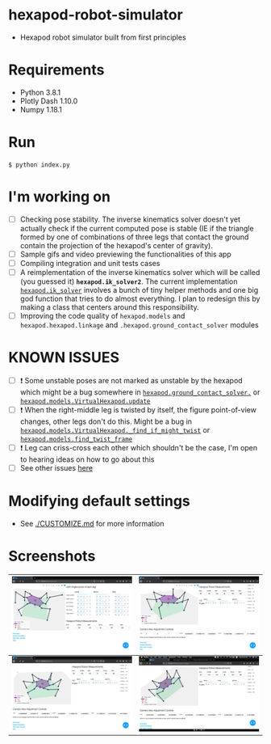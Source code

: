 # hexapod-robot-simulator
- Hexapod robot simulator built from first principles

# Requirements
- Python 3.8.1
- Plotly Dash 1.10.0
- Numpy 1.18.1

# Run
```
$ python index.py
```

# I'm working on
  - [ ] Checking pose stability. The inverse kinematics solver doesn't yet actually check if the current computed pose is stable (IE if the triangle formed by one of combinations of three legs that contact the ground contain the projection of the hexapod's center of gravity).
  - [ ] Sample gifs and video previewing the functionalities of this app
  - [ ] Compiling integration and unit tests cases
  - [ ] A reimplementation of the inverse kinematics solver which will be called (you guessed it) **`hexapod.ik_solver2`**. The current implementation [`hexapod.ik_solver`](https://github.com/mithi/hexapod-robot-simulator/blob/master/hexapod/ik_solver.py) involves a bunch of tiny helper methods and one big god function that tries to do almost everything. I plan to redesign this by making a class that centers around this responsibility.
  - [ ] Improving the code quality of `hexapod.models` and `hexapod.hexapod.linkage` and  `.hexapod.ground_contact_solver` modules

# KNOWN ISSUES
  - [ ] ❗ Some unstable poses are not marked as unstable by the hexapod which might be a bug somewhere in [`hexapod.ground_contact_solver.`](https://github.com/mithi/hexapod-robot-simulator/blob/e19f5de5b1110bc78bd75091eb63f47907ffddc5/hexapod/ground_contact_solver.py#L45) or [`hexapod.models.VirtualHexapod.update`](https://github.com/mithi/hexapod-robot-simulator/blob/e19f5de5b1110bc78bd75091eb63f47907ffddc5/hexapod/models.py#L141)
  - [ ] ❗ When the right-middle leg is twisted by itself, the figure point-of-view changes, other legs don't do this. Might be a bug in [`hexapod.models.VirtualHexapod._find_if_might_twist`](https://github.com/mithi/hexapod-robot-simulator/blob/e19f5de5b1110bc78bd75091eb63f47907ffddc5/hexapod/models.py#L192) or [`hexapod.models.find_twist_frame`](https://github.com/mithi/hexapod-robot-simulator/blob/e19f5de5b1110bc78bd75091eb63f47907ffddc5/hexapod/models.py#L231)
  - [ ] ❗ Leg can criss-cross each other which shouldn't be the case, I'm open to hearing ideas on how to go about this
  - [ ] See other issues [here](https://github.com/mithi/hexapod-robot-simulator/issues)

# Modifying default settings
- See [./CUSTOMIZE.md](./CUSTOMIZE.md) for more information

# Screenshots
| ![](./img/screen_shot-v1-4.png) | ![](./img/screen_shot-v1-2.png) |
| ------------- |:-------------:|
| ![](./img/screen_shot-v1-3.png) | ![](./img/screen_shot-v1-1.png) |
